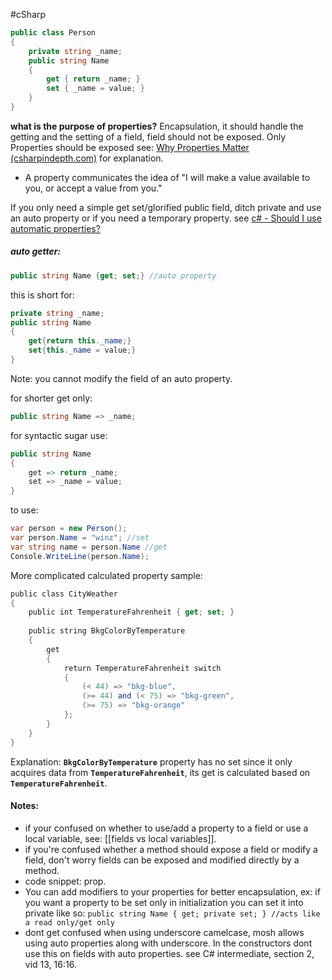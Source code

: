 #cSharp 
```c#
public class Person  
{  
	private string _name;  
	public string Name  
	{  
		get { return _name; }  
		set { _name = value; }  
	}  
}  
```
**what is the purpose of properties?**
Encapsulation, it should handle the getting and the setting of a field, field should not be exposed. Only Properties should be exposed see: [Why Properties Matter (csharpindepth.com)](https://csharpindepth.com/Articles/PropertiesMatter) for explanation. 
- A property communicates the idea of "I will make a value available to you, or accept a value from you." 

If you only need a simple get set/glorified public field, ditch private and use an auto property or if you need  a temporary property. see [c# - Should I use automatic properties?](https://softwareengineering.stackexchange.com/questions/226450/should-i-use-automatic-properties)
##### auto getter:
```c#
public string Name {get; set;} //auto property
```
this is short for:
```c#
private string _name;
public string Name
{
    get{return this._name;}
    set{this._name = value;}
}
```
Note: you cannot modify the field of an auto property.

for shorter get only:  
```C#
public string Name => _name;  
```

for syntactic sugar use:  
```C#
public string Name  
{  
	get => return _name;  
	set => _name = value;  
}  
```

to use:  
```C#
var person = new Person();  
var person.Name = "winz"; //set  
var string name = person.Name //get  
Console.WriteLine(person.Name);  
```

More complicated calculated property sample:
```c#
public class CityWeather
{
	public int TemperatureFahrenheit { get; set; }
	
	public string BkgColorByTemperature
	{
		get
		{
			return TemperatureFahrenheit switch
			{
				(< 44) => "bkg-blue",
				(>= 44) and (< 75) => "bkg-green",
				(>= 75) => "bkg-orange"
			};
		}
	}
}
```
Explanation: **`BkgColorByTemperature`** property has no set since it only acquires data from **`TemperatureFahrenheit`**, its get is calculated based on **`TemperatureFahrenheit`**.
#### Notes:  
- if your confused on whether to use/add a property to a field or use a local variable, see: [[fields vs local variables]].
- if you're confused whether a method should expose a field or modify a field, don't worry fields can be exposed and modified directly by a method.
- code snippet:  prop.
- You can add modifiers to your properties for better encapsulation, ex: if you want a property to be set only in initialization you can set it into private like so:  `public string Name { get; private set; } //acts like a read only/get only `
- dont get confused when using underscore camelcase, mosh allows using auto properties along with underscore. In the constructors dont use this on fields with auto properties. see C# intermediate, section 2, vid 13, 16:16.